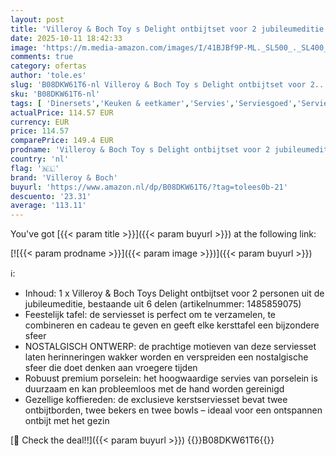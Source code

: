 ```yaml
---
layout: post
title: 'Villeroy & Boch Toy s Delight ontbijtset voor 2 jubileumeditie  6-dlg'
date: 2025-10-11 18:42:33
image: 'https://m.media-amazon.com/images/I/41BJBf9P-ML._SL500_._SL400_.jpg'
comments: true
category: ofertas
author: 'tole.es'
slug: 'B08DKW61T6-nl Villeroy & Boch Toy s Delight ontbijtset voor 2...'
sku: 'B08DKW61T6-nl'
tags: [ 'Dinersets','Keuken & eetkamer','Servies','Serviesgoed','Serviesgoed & serveerbestek','Serviessets','Wonen & keuken','villeroy & boch','🇳🇱', ]
actualPrice: 114.57 EUR
currency: EUR
price: 114.57
comparePrice: 149.4 EUR
prodname: 'Villeroy & Boch Toy s Delight ontbijtset voor 2 jubileumeditie  6-dlg'
country: 'nl'
flag: '🇳🇱'
brand: 'Villeroy & Boch'
buyurl: 'https://www.amazon.nl/dp/B08DKW61T6/?tag=tolees0b-21'
descuento: '23.31'
average: '113.11'
---
```


You've got [{{< param title >}}]({{< param buyurl >}}) at the following link:

[![{{< param prodname >}}]({{< param image >}})]({{< param buyurl >}})

ℹ️:

- Inhoud: 1 x Villeroy & Boch Toys Delight ontbijtset voor 2 personen uit de jubileumeditie, bestaande uit 6 delen (artikelnummer: 1485859075)
- Feestelijk tafel: de serviesset is perfect om te verzamelen, te combineren en cadeau te geven en geeft elke kersttafel een bijzondere sfeer
- NOSTALGISCH ONTWERP: de prachtige motieven van deze serviesset laten herinneringen wakker worden en verspreiden een nostalgische sfeer die doet denken aan vroegere tijden
- Robuust premium porselein: het hoogwaardige servies van porselein is duurzaam en kan probleemloos met de hand worden gereinigd
- Gezellige koffiereden: de exclusieve kerstserviesset bevat twee ontbijtborden, twee bekers en twee bowls – ideaal voor een ontspannen ontbijt met het gezin

[🛒 Check the deal!!]({{< param buyurl >}})
{{<world>}}B08DKW61T6{{</world>}}
